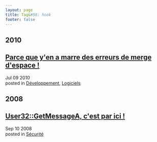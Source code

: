 ```yaml
---
layout: page
title: Tag&#58; hook
footer: false
---
```


<div id="blog-archives" class="category">
<h2>2010</h2>

<article>
<h1><a href="/2010/07/09/parce-que-yen-a-marre-des-erreurs-de-merge-despace/index.html">Parce que y'en a marre des erreurs de merge d'espace !</a></h1>
<time datetime="2010-07-09T00:00:00-06:00" pubdate><span class='month'>Jul</span> <span class='day'>09</span> <span class='year'>2010</span></time>
<footer>
<span class="categories">posted in 
<a href='/categories/développement/'>Développement</a>, <a href='/categories/logiciels/'>Logiciels</a></span>
</footer>
</article>
<h2>2008</h2>

<article>
<h1><a href="/2008/09/10/user32getmessagea-cest-par-ici/index.html">User32::GetMessageA, c'est par ici !</a></h1>
<time datetime="2008-09-10T00:00:00-06:00" pubdate><span class='month'>Sep</span> <span class='day'>10</span> <span class='year'>2008</span></time>
<footer>
<span class="categories">posted in 
<a href='/categories/sécurité/'>Sécurité</a></span>
</footer>
</article>
</div>
